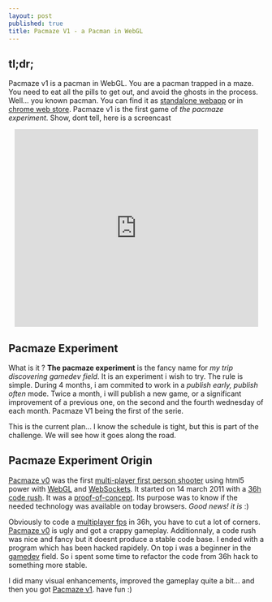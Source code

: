 ```yaml
---
layout: post
published: true
title: Pacmaze V1 - a Pacman in WebGL
---
```


## tl;dr;

Pacmaze v1 is a pacman in WebGL. You are a pacman trapped in a maze.
You need to eat all the pills to get out, and avoid the ghosts in the
process. Well... you known pacman.
You can find it as [standalone webapp](http://pacmaze.com) or in
[chrome web store](https://chrome.google.com/webstore/detail/ggeliggglgbhachnoljoieibaneidchi).
Pacmaze v1 is the first game of *the pacmaze experiment*. Show, dont tell, here is a screencast

<center>
<iframe title="YouTube video player" width="480" height="390" src="http://www.youtube.com/embed/9_ZtsK4rU4g" frameborder="0" allowfullscreen></iframe>
</center>

## Pacmaze Experiment

What is it ?
**The pacmaze experiment** is the fancy name for *my trip discovering gamedev field*.
It is an experiment i wish to try. The rule is simple.
During 4 months, i am commited to work in a *publish early, publish often* mode.
Twice a month, i will publish a new game, or a significant improvement of a
previous one, on the second and the fourth wednesday of each month.
Pacmaze V1 being the first of the serie.

This is the current plan... I know the schedule is tight, but this
is part of the challenge. We will see how it goes along the road.

## Pacmaze Experiment Origin

[Pacmaze v0](http://pacmaze0.jetienne.com) was the first
[multi-player first person shooter](http://en.wikipedia.org/wiki/First-person_shooter#Multiplayer)
using html5 power with [WebGL](http://en.wikipedia.org/wiki/WebGL)
and [WebSockets](http://en.wikipedia.org/wiki/WebSockets). 
It started on 14 march 2011 with a [36h code rush](/Pacmaze%20Experiment/2011/03/21/pacmaze-v0-origin.html).
It was a [proof-of-concept](http://en.wikipedia.org/wiki/Proof_of_concept).
Its purpose was to know if the needed technology was available on today browsers.
*Good news! it is* :)

Obviously to code a [multiplayer fps](http://en.wikipedia.org/wiki/First-person_shooter) in 36h,
you have to cut a lot of corners.
[Pacmaze v0](http://pacmaze0.jetienne.com) is ugly and got a crappy gameplay.
Additionnaly, a code rush was nice and fancy but it doesnt produce a stable code base.
I ended with a program which has been hacked rapidely. On top i was a beginner in
the [gamedev](http://en.wikipedia.org/wiki/Video_game_development) field.
So i spent some time to refactor the code from 36h hack to something more stable.

I did many visual enhancements, improved the gameplay quite a bit... and then
you got [Pacmaze v1](http://pacmaze.com). have fun :)




